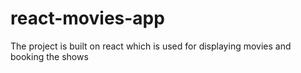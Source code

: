 # react-movies-app
The project is built on react which is used for displaying movies and booking the shows
